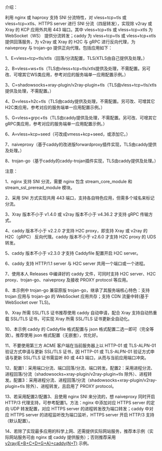 介绍：

利用 nginx 或 haproxy 支持 SNI 分流特性，对 vless+tcp+tls 或 vless+tcp+xtls、HTTPS server 进行 SNI 分流（四层转发），实现除 v2ray 或 Xray 的 KCP 应用外共用 443 端口。其中 vless+tcp+tls 或 vless+tcp+xtls 为 WebSocket（WS） 提供分流转发；caddy 为 vless+tcp+tls 或 vless+tcp+xtls 提供回落服务，为 v2ray 或 Xray 的 H2C 与 gRPC 进行反向代理，为 naiveproxy 与 trojan-go 提供正向代理。包括应用如下：

1、E=vless+tcp+tls/xtls（回落/分流配置，TLS/XTLS由自己提供及处理。）

2、B=vless+ws+tls（TLS由vless+tcp+tls/xtls提供及处理，不需配置。另可改、可增其它WS类应用，参考对应的服务端单一应用配置示例。）

3、C=shadowsocks+xray-plugin/v2ray-plugin+tls（TLS由vless+tcp+tls/xtls提供及处理，不需配置。）

4、D=vless+h2c+tls（TLS由caddy提供及处理，不需配置。另可改、可增其它H2C类应用，参考对应的服务端单一应用配置示例。）

5、G=vless+grpc+tls（TLS由caddy提供及处理，不需配置。另可改、可增其它gRPC类应用，参考对应的服务端单一应用配置示例。）

6、A=vless+kcp+seed（可改成vmess+kcp+seed，或添加它。）

7、naiveproxy（基于caddy的改进版forwardproxy插件实现，TLS由caddy提供及处理。）

8、trojan-go（基于caddy的caddy-trojan插件实现，TLS由caddy提供及处理。）

注意：

1、nginx 支持 SNI 分流，需要 nginx 包含 stream_core_module 和 stream_ssl_preread_module 模块。

2、采用 SNI 方式实现共用 443 端口，支持各自特色应用，但需多个域名来标记分流。

3、Xray 版本不小于 v1.4.0 或 v2ray 版本不小于 v4.36.2 才支持 gRPC 传输方式。

4、caddy 版本不小于 v2.2.0 才支持 H2C proxy，即支持 Xray 或 v2ray 的 H2C（gRPC） 反向代理。caddy 版本不小于 v2.6.0 才支持 H2C proxy 的 UDS 转发。

5、caddy 版本不小于 v2.3.0 才支持 Caddyfile 配置开启 H2C server。

6、caddy 支持 HTTP/1.1 server 与 H2C server 共用一个端口或一个进程。

7、使用本人 Releases 中编译好的 caddy 文件，可同时支持 H2C server、H2C proxy、trojan-go、naiveproxy 及接收 PROXY protocol 等应用。

8、本示例中 trojan-go 兼容原版 trojan-go，继承了其服务端核心特色：支持 trojan 应用与 trojan-go 的 WebSocket 应用共存；支持 CDN 流量中转(基于 WebSocket over TLS)。

9、Xray 所需 SSL/TLS 证书推荐使用 caddy 自动申请，配合 Xray 支持自动热重载 SSL/TLS 证书，可实现 Xray 所需 SSL/TLS 证书更新全自动化。

10、本示例 caddy 的 Caddyfile 格式配置与 json 格式配置二选一即可（完全等效）。推荐使用 json 格式配置（无嵌套），优化好。

11、不要使用第三方 ACME 客户端在当前服务器上以 HTTP-01 或 TLS-ALPN-01 验证方式申请与更新 SSL/TLS 证书，因 HTTP-01 或 TLS-ALPN-01 验证方式申请与更新 SSL/TLS 证书需监听 80 或 443 端口，从而与当前应用端口冲突。

12、配置1：采用端口分流、端口回落/分流、端口转发。配置2：采用进程分流、进程回落/分流（shadowsocks+xray-plugin/v2ray-plugin+tls 除外）、进程转发。配置3：采用进程分流、进程回落/分流（shadowsocks+xray-plugin/v2ray-plugin+tls 除外）、进程转发，且启用了 PROXY protocol。

13、若采用配置2/配置3、且使用 nginx SNI 来分流的，想 naiveproxy 同时开启 HTTP/3 代理支持，可参考配置1。方法：nginx 中添加对应 HTTPS server 的定向 UDP 转发配置，对应 HTTPS server 的进程转发改为端口转发；caddy 中对应 HTTPS server 的进程监听改为端口监听，HTTPS server 开启 HTTP/3 支持（默认配置）。

14、若除了实现最多应用的科学上网、还需提供实际网站服务，推荐本示例（实际网站服务可由 nginx 或 caddy 提供服务）；否则推荐采用 [v2ray(E+B+C+D+G+A)+caddy(N+T)](https://github.com/lxhao61/integrated-examples/tree/main/v2ray(E%2BB%2BC%2BD%2BG%2BA)%2Bcaddy(N%2BT)) 示例。

